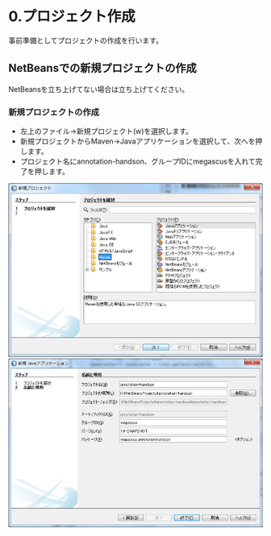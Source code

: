 # 0.プロジェクト作成

事前準備としてプロジェクトの作成を行います。

## NetBeansでの新規プロジェクトの作成

NetBeansを立ち上げてない場合は立ち上げてください。

### 新規プロジェクトの作成

+ 左上のファイル→新規プロジェクト(w)を選択します。
+ 新規プロジェクトからMaven→Javaアプリケーションを選択して、次へを押します。
+ プロジェクト名にannotation-handson、グループIDにmegascusを入れて完了を押します。

![newproject1](img/newproject1.png)
![newproject2](img/newproject2.png)
